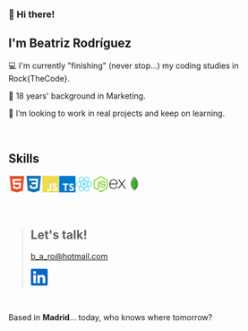 ### 👋 Hi there!  
<p></p> 

## I'm Beatriz Rodríguez  

<p></p> 

💻 I'm currently "finishing" (never stop...) my coding studies in Rock{TheCode}.   

💼 18 years' background in Marketing.  

🚀 I’m looking to work in real projects and keep on learning.  

<br />  

## Skills
<p></p>
<img src="./assets/html5.svg" alt="HTML5" width="30px"><img src="./assets/css3.svg" alt="CSS3" width="30px"><img src="./assets/javascript.svg" alt="JavaScript" width="30px"><img src="./assets/typescript.svg" alt="TypeScript" width="30px"><img src="./assets/react.svg" alt="React" width="30px"><img src="./assets/nodejs.svg" alt="NodeJS" width="30px"><img src="./assets/express.svg" alt="Express" width="30px"><img src="./assets/mongodb.svg" alt="MongoDB" width="30px">  

<p></p>
<br />

><p></p>  
>
>## Let's talk!                                                                                
> b_a_ro@hotmail.com
>
><a href="https://www.linkedin.com/in/beatrizrodriguezmaya/"><img src="./assets/linkedin.svg" alt="LinkedIn" width="30px"></a>      
><p></p>

<br />
<p></p>

Based in **Madrid**... today, who knows where tomorrow?